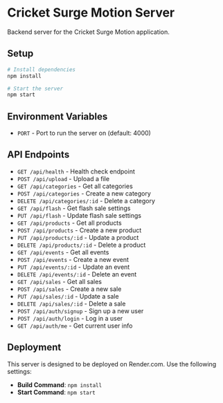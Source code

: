 # Cricket Surge Motion Server

Backend server for the Cricket Surge Motion application.

## Setup

```bash
# Install dependencies
npm install

# Start the server
npm start
```

## Environment Variables

- `PORT` - Port to run the server on (default: 4000)

## API Endpoints

- `GET /api/health` - Health check endpoint
- `POST /api/upload` - Upload a file
- `GET /api/categories` - Get all categories
- `POST /api/categories` - Create a new category
- `DELETE /api/categories/:id` - Delete a category
- `GET /api/flash` - Get flash sale settings
- `PUT /api/flash` - Update flash sale settings
- `GET /api/products` - Get all products
- `POST /api/products` - Create a new product
- `PUT /api/products/:id` - Update a product
- `DELETE /api/products/:id` - Delete a product
- `GET /api/events` - Get all events
- `POST /api/events` - Create a new event
- `PUT /api/events/:id` - Update an event
- `DELETE /api/events/:id` - Delete an event
- `GET /api/sales` - Get all sales
- `POST /api/sales` - Create a new sale
- `PUT /api/sales/:id` - Update a sale
- `DELETE /api/sales/:id` - Delete a sale
- `POST /api/auth/signup` - Sign up a new user
- `POST /api/auth/login` - Log in a user
- `GET /api/auth/me` - Get current user info

## Deployment

This server is designed to be deployed on Render.com. Use the following settings:

- **Build Command**: `npm install`
- **Start Command**: `npm start` 